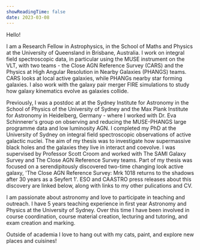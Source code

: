```yaml
---
showReadingTime: false
date: 2023-03-08
---
```


Hello! 

I am a Research Fellow in Astrophysics, in the School of Maths and Physics at the University of Queensland in Brisbane, Australia. I work on integral field spectroscopic data, in particular using the MUSE instrument on the VLT, with two teams - the Close AGN Reference Survey (CARS) and the Physics at High Angular Resolution in Nearby Galaxies (PHANGS) teams. CARS looks at local active galaxies, while PHANGs nearby star forming galaxies. I also work with the galaxy pair merger FIRE simulations to study how galaxy kinematics evolve as galaxies collide.

Previously, I was a postdoc at at the Sydney Institute for Astronomy in the School of Physics of the University of Sydney and the Max Plank Institute for Astronomy in Heidelberg, Germany - where I worked with Dr. Eva Schinnerer's group on observing and reducing the MUSE-PHANGS large programme data and low luminosity AGN. I completed my PhD at the University of Sydney on integral field spectroscopic observations of active galactic nuclei. The aim of my thesis was to investigate how supermassive black holes and the galaxies they live in interact and coevolve. I was supervised by Professor Scott Croom and worked with The SAMI Galaxy Survey and The Close AGN Reference Survey teams. Part of my thesis was focused on a serendipitously discovered two-time changing look active galaxy, 'The Close AGN Reference Survey: Mrk 1018 returns to the shadows after 30 years as a Seyfert 1'. ESO and CAASTRO press releases about this discovery are linked below, along with links to my other pulications and CV.

I am passionate about astronomy and love to participate in teaching and outreach. I have 5 years teaching experience in first year Astronomy and Physics at the University of Sydney. Over this time I have been involved in course coordination, course material creation, lecturing and tutoring, and exam creation and marking.

Outside of academia I love to hang out with my cats, paint, and explore new places and cuisines!

